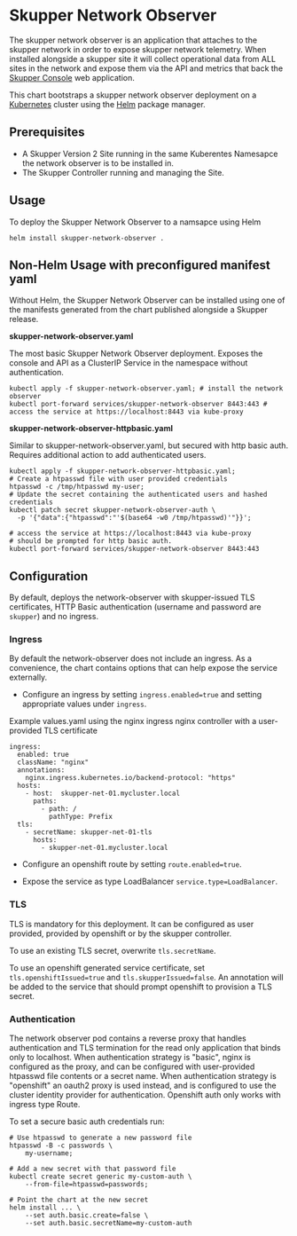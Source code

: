 # Skupper Network Observer

The skupper network observer is an application that attaches to the skupper
network in order to expose skupper network telemetry. When installed alongside
a skupper site it will collect operational data from ALL sites in the network
and expose them via the API and metrics that back the [Skupper
Console](https://github.com/skupperproject/skupper-console) web application.

This chart bootstraps a skupper network observer deployment on a
[Kubernetes](http://kubernetes.io) cluster using the [Helm](https://helm.sh)
package manager.

## Prerequisites

- A Skupper Version 2 Site running in the same Kuberentes Namesapce the network
observer is to be installed in.
- The Skupper Controller running and managing the Site.

## Usage

To deploy the Skupper Network Observer to a namsapce using Helm

```
helm install skupper-network-observer .
```

## Non-Helm Usage with preconfigured manifest yaml

Without Helm, the Skupper Network Observer can be installed using one of the manifests generated from the chart published alongside a Skupper release.

**skupper-network-observer.yaml**

The most basic Skupper Network Observer deployment. Exposes the console and API as a ClusterIP Service in the namespace without authentication.

```
kubectl apply -f skupper-network-observer.yaml; # install the network observer
kubectl port-forward services/skupper-network-observer 8443:443 # access the service at https://localhost:8443 via kube-proxy
```

**skupper-network-observer-httpbasic.yaml**

Similar to skupper-network-observer.yaml, but secured with http basic auth. Requires additional action to add authenticated users.

```
kubectl apply -f skupper-network-observer-httpbasic.yaml;
# Create a htpasswd file with user provided credentials
htpasswd -c /tmp/htpasswd my-user;
# Update the secret containing the authenticated users and hashed credentials
kubectl patch secret skupper-network-observer-auth \
  -p '{"data":{"htpasswd":"'$(base64 -w0 /tmp/htpasswd)'"}}';

# access the service at https://localhost:8443 via kube-proxy
# should be prompted for http basic auth.
kubectl port-forward services/skupper-network-observer 8443:443
```

## Configuration

By default, deploys the network-observer with skupper-issued TLS certificates,
HTTP Basic authentication (username and password are `skupper`) and no ingress.

### Ingress

By default the network-observer does not include an ingress. As a convenience,
the chart contains options that can help expose the service externally.

* Configure an ingress by setting `ingress.enabled=true` and setting appropriate
values under `ingress`.

Example values.yaml using the nginx ingress nginx controller with a
user-provided TLS certificate
```
ingress:
  enabled: true
  className: "nginx"
  annotations:
    nginx.ingress.kubernetes.io/backend-protocol: "https"
  hosts:
    - host:  skupper-net-01.mycluster.local
      paths:
        - path: /
          pathType: Prefix
  tls:
    - secretName: skupper-net-01-tls
      hosts:
        - skupper-net-01.mycluster.local
```

* Configure an openshift route by setting `route.enabled=true`.

* Expose the service as type LoadBalancer `service.type=LoadBalancer`.

### TLS

TLS is mandatory for this deployment. It can be configured as user provided, provided
by openshift or by the skupper controller.

To use an existing TLS secret, overwrite `tls.secretName`.

To use an openshift generated service certificate, set
`tls.openshiftIssued=true` and `tls.skupperIssued=false`. An annotation will be
added to the service that should prompt openshift to provision a TLS secret.

### Authentication

The network observer pod contains a reverse proxy that handles authentication
and TLS termination for the read only application that binds only to localhost.
When authentication strategy is "basic", nginx is configured as the proxy, and
can be configured with user-provided htpasswd file contents or a secret name.
When authentication strategy is "openshift" an oauth2 proxy is used instead, and
is configured to use the cluster identity provider for authentication. Openshift
auth only works with ingress type Route.

To set a secure basic auth credentials run:
```
# Use htpasswd to generate a new password file
htpasswd -B -c passwords \
    my-username;

# Add a new secret with that password file
kubectl create secret generic my-custom-auth \
    --from-file=htpasswd=passwords;

# Point the chart at the new secret
helm install ... \
    --set auth.basic.create=false \
    --set auth.basic.secretName=my-custom-auth
```
